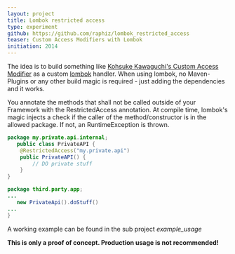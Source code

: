 ```yaml
---
layout: project
title: Lombok restricted access
type: experiment
github: https://github.com/raphiz/lombok_restricted_access
teaser: Custom Access Modifiers with Lombok
initiation: 2014
---
```


The idea is to build something like [Kohsuke Kawaguchi's  Custom Access Modifier](http://www.kohsuke.org/access-modifier/)
as a custom [lombok](http://projectlombok.org/) handler. When using lombok, no Maven-Plugins or any other build magic is required - just
adding the dependencies and it works.

You annotate the methods that shall not be called outside of your Framework with the RestrictedAccess annotation.
At compile time, lombok's magic injects a check if the caller of the method/constructor is in the allowed package.
If not, an RuntimeException is thrown.

```java
package my.private.api.internal;
   public class PrivateAPI {
    @RestrictedAccess("my.private.api")
    public PrivateAPI() {
        // DO private stuff
    }
}
```

```java
package third.party.app;
...
   new PrivateApi().doStuff()
...
}
```

A working example can be found in the sub project *example_usage*

**This is only a proof of concept. Production usage is not recommended!**
